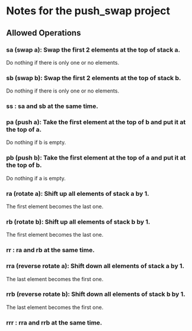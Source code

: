 # Notes for the push_swap project

## Allowed Operations

### **sa** (swap a): Swap the first 2 elements at the top of stack a.
Do nothing if there is only one or no elements.

### **sb** (swap b): Swap the first 2 elements at the top of stack b.
Do nothing if there is only one or no elements.

### **ss** : sa and sb at the same time.

### **pa** (push a): Take the first element at the top of b and put it at the top of a.
Do nothing if b is empty.

### **pb** (push b): Take the first element at the top of a and put it at the top of b.
Do nothing if a is empty.

### **ra** (rotate a): Shift up all elements of stack a by 1.
The first element becomes the last one.

### **rb** (rotate b): Shift up all elements of stack b by 1.
The first element becomes the last one.

### **rr** : ra and rb at the same time.

### **rra** (reverse rotate a): Shift down all elements of stack a by 1.
The last element becomes the first one.

### **rrb** (reverse rotate b): Shift down all elements of stack b by 1.
The last element becomes the first one.

### **rrr** : rra and rrb at the same time.



